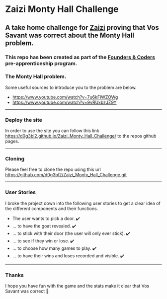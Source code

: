 # Zaizi Monty Hall Challenge

## A take home challenge for [Zaizi](https://www.zaizi.com/) proving that Vos Savant was correct about the Monty Hall problem.

### This repo has been created as part of the [Founders & Coders](https://learn.foundersandcoders.com) pre-apprenticeship program.

### The Monty Hall problem.

Some useful sources to introduce you to the problem are below.

- https://www.youtube.com/watch?v=7u6kFlWZOWg
- https://www.youtube.com/watch?v=9vRUxbzJZ9Y

---

### Deploy the site

In order to use the site you can follow this link https://d0g3bl2.github.io/Zaizi_Monty_Hall_Challenge/ to the repos github pages.

---

### Cloning 

Please feel free to clone the repo using this url https://github.com/d0g3bl2/Zaizi_Monty_Hall_Challenge.git

---

### User Stories

I broke the project down into the following user stories to get a clear idea of the different components and their functions.

- The user wants to pick a door. ✔️
- ... to have the goat revealed. ✔️
- ... to stick with their door (the user will only ever stick). ✔️
- ... to see if they win or lose. ✔️
- ... to choose how many games to play. ✔️
- ... to have their wins and loses recorded and visible. ✔️

---

### Thanks 

I hope you have fun with the game and the stats make it clear that Vos Savant was correct 🙂
